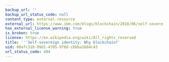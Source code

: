 ```yaml
---
backup_url: ''
backup_url_status_code: null
content_type: external-resource
external_url: https://www.ibm.com/blogs/blockchain/2018/06/self-sovereign-identity-why-blockchain/
has_external_license_warning: true
is_broken: true
license: https://en.wikipedia.org/wiki/All_rights_reserved
title: '''Self-sovereign identity: Why blockchain?'
uid: 00afc31b-99d1-4705-9f8d-cbbba1684c43
url_status_code: 404
---
```

